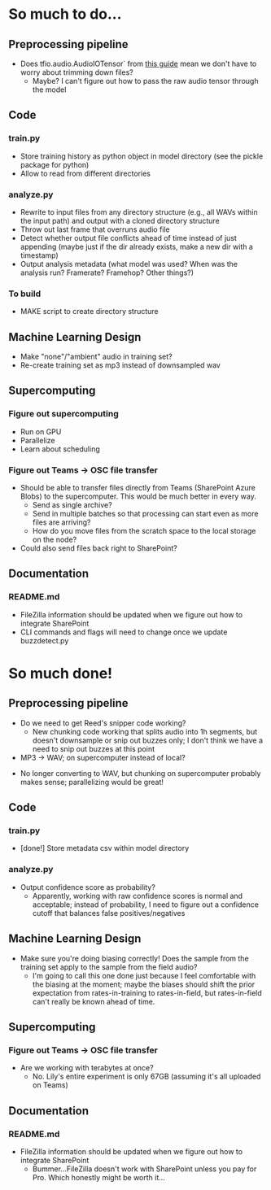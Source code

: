 # So much to do...
## Preprocessing pipeline
* Does tfio.audio.AudioIOTensor` from [this guide](https://www.tensorflow.org/io/tutorials/audio) mean we don't have to worry about trimming down files?
  - Maybe? I can't figure out how to pass the raw audio tensor through the model

## Code
### train.py
* Store training history as python object in model directory (see the pickle package for python)
* Allow to read from different directories

### analyze.py
* Rewrite to input files from any directory structure (e.g., all WAVs within the input path) and output with a cloned directory structure
* Throw out last frame that overruns audio file
* Detect whether output file conflicts ahead of time instead of just appending (maybe just if the dir already exists, make a new dir with a timestamp)
* Output analysis metadata (what model was used? When was the analysis run? Framerate? Framehop? Other things?)

### To build
* MAKE script to create directory structure

## Machine Learning Design
* Make "none"/"ambient" audio in training set?
* Re-create training set as mp3 instead of downsampled wav

## Supercomputing
### Figure out supercomputing
* Run on GPU
* Parallelize
* Learn about scheduling

### Figure out Teams → OSC file transfer
* Should be able to transfer files directly from Teams (SharePoint Azure Blobs) to the supercomputer. This would be much better in every way.
  - Send as single archive?
  - Send in multiple batches so that processing can start even as more files are arriving?
  - How do you move files from the scratch space to the local storage on the node?
* Could also send files back right to SharePoint?

## Documentation
### README.md
* FileZilla information should be updated when we figure out how to integrate SharePoint
* CLI commands and flags will need to change once we update buzzdetect.py

# So much done!
## Preprocessing pipeline
* Do we need to get Reed's snipper code working?
  - New chunking code working that splits audio into 1h segments, but doesn't downsample or snip out buzzes only; I don't think we have a need to snip out buzzes at this point
*  MP3 → WAV; on supercomputer instead of local?
  -  No longer converting to WAV, but chunking on supercomputer probably makes sense; parallelizing would be great!

## Code
### train.py
* [done!] Store metadata csv within model directory

### analyze.py
* Output confidence score as probability?
    - Apparently, working with raw confidence scores is normal and acceptable; instead of probability, I need to figure out a confidence cutoff that balances false positives/negatives
 
## Machine Learning Design
* Make sure you're doing biasing correctly! Does the sample from the training set apply to the sample from the field audio?
    - I'm going to call this one done just because I feel comfortable with the biasing at the moment; maybe the biases should shift the prior expectation from rates-in-training to rates-in-field, but rates-in-field can't really be known ahead of time.
 
## Supercomputing
### Figure out Teams → OSC file transfer
* Are we working with terabytes at once?
  - No. Lily's entire experiment is only 67GB (assuming it's all uploaded on Teams)
 
## Documentation
### README.md
* FileZilla information should be updated when we figure out how to integrate SharePoint
    - Bummer...FileZilla doesn't work with SharePoint unless you pay for Pro. Which honestly might be worth it...
